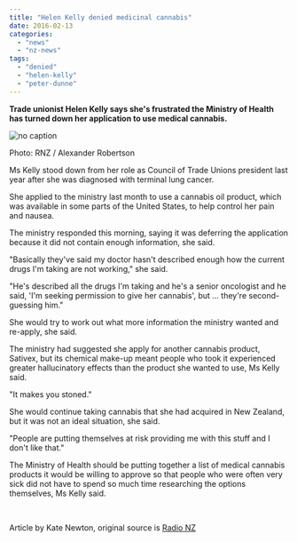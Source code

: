 ```yaml
---
title: "Helen Kelly denied medicinal cannabis"
date: 2016-02-13
categories: 
  - "news"
  - "nz-news"
tags: 
  - "denied"
  - "helen-kelly"
  - "peter-dunne"
---
```


**Trade unionist Helen Kelly says she's frustrated the Ministry of Health has turned down her application to use medical cannabis.**

![no caption](https://mcanz.org.nz/wp-content/uploads/2022/04/eight_col_1M1A0422.jpg)

Photo: RNZ / Alexander Robertson

Ms Kelly stood down from her role as Council of Trade Unions president last year after she was diagnosed with terminal lung cancer.

She applied to the ministry last month to use a cannabis oil product, which was available in some parts of the United States, to help control her pain and nausea.

The ministry responded this morning, saying it was deferring the application because it did not contain enough information, she said.

"Basically they've said my doctor hasn't described enough how the current drugs I'm taking are not working," she said.

"He's described all the drugs I'm taking and he's a senior oncologist and he said, 'I'm seeking permission to give her cannabis', but ... they're second-guessing him."

She would try to work out what more information the ministry wanted and re-apply, she said.

The ministry had suggested she apply for another cannabis product, Sativex, but its chemical make-up meant people who took it experienced greater hallucinatory effects than the product she wanted to use, Ms Kelly said.

"It makes you stoned."

She would continue taking cannabis that she had acquired in New Zealand, but it was not an ideal situation, she said.

"People are putting themselves at risk providing me with this stuff and I don't like that."

The Ministry of Health should be putting together a list of medical cannabis products it would be willing to approve so that people who were often very sick did not have to spend so much time researching the options themselves, Ms Kelly said.

 

Article by Kate Newton, original source is [Radio NZ](http://www.radionz.co.nz/news/national/296459/helen-kelly-denied-medicinal-cannabis)
